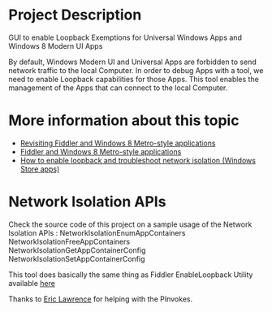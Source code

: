 # Project Description

GUI to enable Loopback Exemptions for Universal Windows Apps and Windows 8 Modern UI Apps 

By default, Windows Modern UI and Universal Apps are forbidden to send network traffic to the local Computer. In order to debug Apps with a tool, we need to enable Loopback capabilities for those Apps.
This tool enables the management of the Apps that can connect to the local Computer.

# More information about this topic
- [Revisiting Fiddler and Windows 8 Metro-style applications](http://blogs.msdn.com/b/fiddler/archive/2011/12/10/fiddler-windows-8-apps-enable-loopback-network-isolation-exemption.aspx])
- [Fiddler and Windows 8 Metro-style applications](http://blogs.msdn.com/b/fiddler/archive/2011/09/14/fiddler-and-windows-8-metro-style-applications-https-and-private-network-capabilities.aspx)
- [How to enable loopback and troubleshoot network isolation (Windows Store apps)](http://msdn.microsoft.com/en-us/library/windows/apps/Hh780593.aspx)

# Network Isolation APIs
Check the source code of this project on a sample usage of the Network Isolation APIs : 
NetworkIsolationEnumAppContainers 
NetworkIsolationFreeAppContainers 
NetworkIsolationGetAppContainerConfig 
NetworkIsolationSetAppContainerConfig


This tool does basically the same thing as Fiddler EnableLoopback Utility available [here](https://www.fiddler2.com/dl/EnableLoopbackUtility.exe)

Thanks to [Eric Lawrence](http://stackoverflow.com/users/126229/ericlaw) for helping with the PInvokes.
